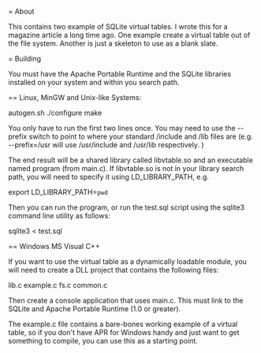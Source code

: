 = About

This contains two example of SQLite virtual tables. I wrote this for a magazine
article a long time ago. One example create a virtual table out of the file
system. Another is just a skeleton to use as a blank slate.

= Building

You must have the Apache Portable Runtime and the SQLite libraries installed on
your system and within you search path.

== Linux, MinGW and Unix-like Systems:

  autogen.sh
  ./configure
  make

You only have to run the first two lines once. You may need to use the --prefix
switch to point to where your standard /include and /lib files are
(e.g. --prefix=/usr will use /usr/include and /usr/lib respectively. )

The end result will be a shared library called libvtable.so and an executable
named program (from main.c). If libvtable.so is not in your library search path,
you will need to specify it using LD_LIBRARY_PATH, e.g.

  export LD_LIBRARY_PATH=`pwd`

Then you can run the program, or run the test.sql script using the sqlite3
command line utility as follows:

sqlite3 < test.sql

== Windows MS Visual C++

If you want to use the virtual table as a dynamically loadable module, you will
need to create a DLL project that contains the following files:

  lib.c example.c fs.c common.c

Then create a console application that uses main.c. This must link to the SQLite
and Apache Portable Runtime (1.0 or greater).

The example.c file contains a bare-bones working example of a virtual table, so
if you don't have APR for Windows handy and just want to get something to
compile, you can use this as a starting point.


